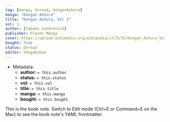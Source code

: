 ```yaml
---
tag: [manga, Unread, kenganAshura]
manga: "Kengan Ashura"
title: "Kengan Ashura, Vol 1"
vol: 1
author: [Yabako Sandrovich]
publisher: Planet Manga
cover: https://upload.wikimedia.org/wikipedia/it/5/55/Kengan_Ashura_Volume_1.jpg
bought: True
status: Unread
editor: Shogakukan
---
```


- Metadata:
    - **author:** `= this.author`
    - **status:** `= this.status`
    - **vol:** `= this.vol`
    - **title:** `= this.title`
    - **manga:** `= this.manga`
    - **bought:** `= this.bought`

This is the book note. Switch to Edit mode (Ctrl+E or Command+E on the Mac) to see the book note's YAML frontmatter.